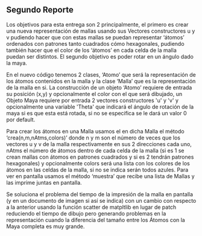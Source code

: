 ## Segundo Reporte

Los objetivos para esta entrega son 2 principalmente, el primero es crear una nueva representación de mallas usando sus Vectores constructores u y v pudiendo hacer que con estas mallas se puedan representar ‘átomos’ ordenados con patrones tanto cuadrados cómo hexagonales, pudiendo también hacer que el color de los ‘átomos’ en cada celda de la malla puedan ser distintos. El segundo objetivo es poder rotar en un ángulo dado la maya.

En el nuevo código tenemos 2 clases, ‘Atomo’ que será la representación de los átomos contenidos en la malla y la clase ‘Malla’ que es la representación de la malla en si. La construcción de un objeto ‘Atomo’ requiere de entrada su posición (x,y) y opcionalmente el color con el que será dibujado, un Objeto Maya requiere por entrada 2 vectores constructores 'u' y 'v' y opcionalmente una variable 'Theta' que indicará el ángulo de rotación de la maya si es que esta está rotada, si no se especifica se le dará un valor 0 por default.

Para crear los átomos en una Malla usamos el en dicha Malla el método ‘crea(n,m,nAtms,colors)’ donde n y m son el número de veces que los vectores u y v de la malla respectivamente en sus 2 direcciones cada uno, nAtms el número de átomos dentro de cada celda de la malla (si es 1 se crean mallas con átomos en patrones cuadrados y si es 2 tendrán patrones hexagonales) y opcionalmente colors será una lista con los colores de los átomos en las celdas de la malla, si no se indica serán todos azules. Para ver en pantalla usamos el método ‘muestra’ que recibe una lista de Mallas y las imprime juntas en pantalla.

Se soluciona el problema del tiempo de la impresión de la malla en pantalla (y en un documento de imagen si así se indica) con un cambio con respecto a la anterior usando la función scatter de matpltlib en lugar de patch reduciendo el tiempo de dibujo pero generando problemas en la representación cuando la diferencia del tamaño entre los Átomos con la Maya completa es muy grande.